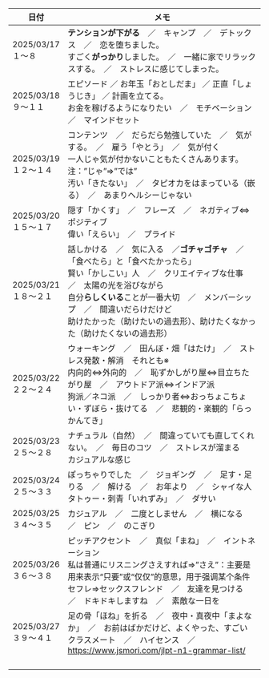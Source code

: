 | 日付                       | メモ                                                                                                                                                                                                                                                                                                                                        |
| -------------------------- | ------------------------------------------------------------------------------------------------------------------------------------------------------------------------------------------------------------------------------------------------------------------------------------------------------------------------------------------- |
| 2025/03/17<br />１～８     | **テンションが下がる**　／　キャンプ　／　デトックス　／　恋を堕ちました。<br />すごく**がっかり**しました。　／　一緒に家でリラックスする。　／　ストレスに感じてしまった。                                                                                                                                                    |
| 2025/03/18<br />９～１１   | エピソード ／ お年玉「おとしだま」 ／ 正直「しょうじき」 ／ 計画を立てる。<br />お金を稼げるようになりたい　／　モチベーション　／　マインドセット                                                                                                                                                                                          |
| 2025/03/19<br />１２～１４ | コンテンツ　／　だらだら勉強していた　／　気がする。　／　雇う「やとう」　／　気が付く<br />一人じゃ気が付かないこともたくさんあります。注：”じゃ”⇒”では”<br />汚い「きたない」　／　タピオカをはまっている（嵌る）　／　あまりヘルシーじゃない                                                                                        |
| 2025/03/20<br />１５～１７ | 隠す「かくす」　／　フレーズ　／　ネガティブ⇔ポジティブ<br />偉い「えらい」　／　プライド                                                                                                                                                                                                                                                  |
| 2025/03/21<br />１８～２１ | 話しかける　／　気に入る　／**ゴチャゴチャ**　／ 「食べたら」と「食べたかったら」<br />賢い「かしこい」人　／　クリエイティブな仕事　／　太陽の光を浴びながら<br />自分**らしくいる**ことが一番大切　／　メンバーシップ　／　間違いだらけだけど<br />助けたかった（助けたいの過去形）、助けたくなかった（助けたくないの過去形） |
| 2025/03/22<br />２２～２４ | ウォーキング　／　田んぼ・畑「はたけ」　／　ストレス発散・解消　それとも※<br />内向的⇔外向的　／　恥ずかしがり屋⇔目立ちたがり屋　／　アウトドア派⇔インドア派<br />狗派／ネコ派　／　しっかり者⇔おっちょこちょい・ずぼら・抜けてる　／　悲観的・楽観的「らっかんてき」                                                                  |
| 2025/03/23<br />２５～２８ | ナチュラル（自然）　／　間違っていても直してくれない。　／　毎日のコツ　／　ストレスが溜まる<br />カジュアルな感じ                                                                                                                                                                                                                          |
| 2025/03/24<br />２５～３３ | ぽっちゃりでした　／　ジョギング　／　足す・足りる　／　解ける　／　お年より　／　シャイな人<br />タトゥー・刺青「いれずみ」　／　ダサい                                                                                                                                                                                                    |
| 2025/03/25<br />３４～３５ | カジュアル　／　二度としません　／　横になる　／　ピン　／　のこぎり                                                                                                                                                                                                                                                                        |
| 2025/03/26<br />３６～３８ | ピッチアクセント　／　真似「まね」　／　イントネーション<br />私は普通にリスニングさえすれば⇒”さえ”：主要是用来表示“只要”或“仅仅”的意思，用于强调某个条件<br />セフレ⇒セックスフレンド　／　友達を見つける　／　ドキドキしますね　／　素敵な一日を                                                                                  |
| 2025/03/27<br />３９～４１ | 足の骨「ほね」を折る　／　夜中・真夜中「まよなか」　／　お前はばかだけど、よくやった、すごい<br />クラスメート　／　ハイセンス　／　https://www.jsmori.com/jlpt-n1-grammar-list/                                                                                                                                                            |
|                            |                                                                                                                                                                                                                                                                                                                                             |
|                            |                                                                                                                                                                                                                                                                                                                                             |
|                            |                                                                                                                                                                                                                                                                                                                                             |
|                            |                                                                                                                                                                                                                                                                                                                                             |

　　
　　
　　　　　
